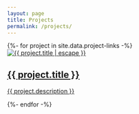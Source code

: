 ```yaml
---
layout: page
title: Projects
permalink: /projects/
---
```


<div class="image-card-container wrapped">
    {%- for project in site.data.project-links -%}
        <a class="image-card" href="{{ project.url }}">
            <div class="image-card-image">
                <img src="{{ project.img | relative_url }}" alt="{{ project.title | escape }}">
            </div>
            <div class="image-card-text">
                <h2 class="image-card-title">{{ project.title }}</h2>
                <p>{{ project.description }}</p>
            </div>
        </a>
    {%- endfor -%}
</div>